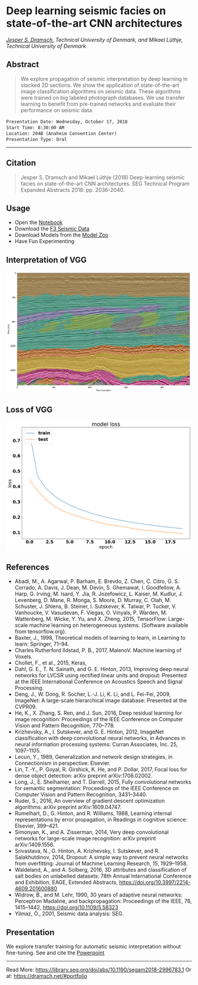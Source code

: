 # Deep learning seismic facies on state-of-the-art CNN architectures
*[Jesper S. Dramsch](http://orcid.org/0000-0001-8273-905X), Technical University of Denmark, and Mikael Lüthje, Technical University of Denmark*

## Abstract
> We explore propagation of seismic interpretation by deep learning in stacked 2D sections. We show the application of state-of-the-art image classification algorithms on seismic data. These algorithms were trained on big labeled photograph databases. We use transfer learning to benefit from pre-trained networks and evaluate their performance on seismic data.

```
Presentation Date: Wednesday, October 17, 2018
Start Time: 8:30:00 AM
Location: 204B (Anaheim Convention Center)
Presentation Type: Oral
```
---

## Citation

> Jesper S. Dramsch and Mikael Lüthje (2018) Deep-learning seismic facies on state-of-the-art CNN architectures. SEG Technical Program Expanded Abstracts 2018: pp. 2036-2040.

## Usage

- Open the [Notebook](Seismic%20Classifiers-Pub.ipynb)
- Download the [F3 Seismic Data](https://terranubis.com/datainfo/Netherlands_Offshore_F3_Block_-_Complete)
- Download Models from the [Model Zoo](https://keras.io/applications/#models-for-image-classification-with-weights-trained-on-imagenet)
- Have Fun Experimenting

## Interpretation of VGG

![Interpretation of VGG](vgg1_i.png)

## Loss of VGG

![Loss of VGG](vgg1_loss.png)

## References

- Abadi, M., A. Agarwal, P. Barham, E. Brevdo, Z. Chen, C. Citro, G. S. Corrado, A. Davis, J. Dean, M. Devin, S. Ghemawat, I. Goodfellow, A. Harp, G. Irving, M. Isard, Y. Jia, R. Jozefowicz, L. Kaiser, M. Kudlur, J. Levenberg, D. Mane, R. Monga, S. Moore, D. Murray, C. Olah, M. Schuster, J. Shlens, B. Steiner, I. Sutskever, K. Talwar, P. Tucker, V. Vanhoucke, V. Vasudevan, F. Viegas, O. Vinyals, P. Warden, M. Wattenberg, M. Wicke, Y. Yu, and X. Zheng, 2015, TensorFlow: Large-scale machine learning on heterogeneous systems. (Software available from tensorflow.org). 
- Baxter, J., 1998, Theoretical models of learning to learn, in Learning to learn: Springer, 71–94. 
- Charles Rutherford Ildstad, P. B., 2017, MalenoV. Machine learning of Voxels. 
- Chollet, F., et al., 2015, Keras, 
- Dahl, G. E., T. N. Sainath, and G. E. Hinton, 2013, Improving deep neural networks for LVCSR using rectified linear units and dropout: Presented at the IEEE International Conference on Acoustics Speech and Signal Processing. 
- Deng, J., W. Dong, R. Socher, L.-J. Li, K. Li, and L. Fei-Fei, 2009, ImageNet: A large-scale hierarchical image database: Presented at the CVPR09. 
- He, K., X. Zhang, S. Ren, and J. Sun, 2016, Deep residual learning for image recognition: Proceedings of the IEEE Conference on Computer Vision and Pattern Recognition, 770–778. 
- Krizhevsky, A., I. Sutskever, and G. E. Hinton, 2012, ImageNet classification with deep convolutional neural networks, in Advances in neural information processing systems: Curran Associates, Inc. 25, 1097–1105. 
- Lecun, Y., 1989, Generalization and network design strategies, in Connectionism in perspective: Elsevier. 
- Lin, T.-Y., P. Goyal, R. Girshick, K. He, and P. Dollar, 2017, Focal loss for dense object detection: arXiv preprint arXiv:1708.02002. 
- Long, J., E. Shelhamer, and T. Darrell, 2015, Fully convolutional networks for semantic segmentation: Proceedings of the IEEE Conference on Computer Vision and Pattern Recognition, 3431–3440. 
- Ruder, S., 2016, An overview of gradient descent optimization algorithms: arXiv preprint arXiv:1609.04747. 
- Rumelhart, D., G. Hinton, and R. Williams, 1988, Learning internal representations by error propagation, in Readings in cognitive science: Elsevier, 399–421. 
- Simonyan, K., and A. Zisserman, 2014, Very deep convolutional networks for large-scale image recognition: arXiv preprint arXiv:1409.1556. 
- Srivastava, N., G. Hinton, A. Krizhevsky, I. Sutskever, and R. Salakhutdinov, 2014, Dropout: A simple way to prevent neural networks from overfitting: Journal of Machine Learning Research, 15, 1929–1958. 
- Waldeland, A., and A. Solberg, 2016, 3D attributes and classification of salt bodies on unlabelled datasets: 78th Annual International Conference and Exhibition, EAGE, Extended Abstracts, https://doi.org/10.3997/2214-4609.201600880
- Widrow, B., and M. Lehr, 1990, 30&nbsp;years of adaptive neural networks: Perceptron Madaline, and backpropagation: Proceedings of the IEEE, 78, 1415–1442,  https://doi.org/10.1109/5.58323
- Yilmaz, Ö., 2001, Seismic data analysis: SEG.

## Presentation

We explore transfer training for automatic seismic interpretation without fine-tuning.
See and cite the [Powerpoint](https://doi.org/10.6084/m9.figshare.7301645.v1)

---
Read More: https://library.seg.org/doi/abs/10.1190/segam2018-2996783.1
Or at: https://dramsch.net/#portfolio
